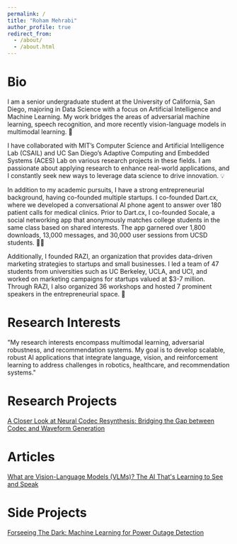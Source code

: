 ```yaml
---
permalink: /
title: "Roham Mehrabi"
author_profile: true
redirect_from: 
  - /about/
  - /about.html
---
```


Bio
======
I am a senior undergraduate student at the University of California, San Diego, majoring in Data Science with a focus on Artificial Intelligence and Machine Learning. My work bridges the areas of adversarial machine learning, speech recognition, and more recently vision-language models in multimodal learning. 🤖

I have collaborated with MIT’s Computer Science and Artificial Intelligence Lab (CSAIL) and UC San Diego’s Adaptive Computing and Embedded Systems (ACES) Lab on various research projects in these fields. I am passionate about applying research to enhance real-world applications, and I constantly seek new ways to leverage data science to drive innovation. 💡

In addition to my academic pursuits, I have a strong entrepreneurial background, having co-founded multiple startups. I co-founded Dart.cx, where we developed a conversational AI phone agent to answer over 180 patient calls for medical clinics. Prior to Dart.cx, I co-founded Socale, a social networking app that anonymously matches college students in the same class based on shared interests. The app garnered over 1,800 downloads, 13,000 messages, and 30,000 user sessions from UCSD students. 📱🚀

Additionally, I founded RAZI, an organization that provides data-driven marketing strategies to startups and small businesses. I led a team of 47 students from universities such as UC Berkeley, UCLA, and UCI, and worked on marketing campaigns for startups valued at $3-7 million. Through RAZI, I also organized 36 workshops and hosted 7 prominent speakers in the entrepreneurial space. 🎯



Research Interests
======
"My research interests encompass multimodal learning, adversarial robustness, and recommendation systems. My goal is to develop scalable, robust AI applications that integrate language, vision, and reinforcement learning to address challenges in robotics, healthcare, and recommendation systems."


Research Projects
======
[A Closer Look at Neural Codec Resynthesis: Bridging the Gap between Codec and Waveform Generation](https://openreview.net/pdf?id=uJfDaEpTKN)

Articles
======
[What are Vision-Language Models (VLMs)? The AI That's Learning to See and Speak](https://medium.com/@roham.meh/what-are-vision-language-models-vlms-the-ai-thats-learning-to-see-and-speak-f4169f148136)

Side Projects
======
[Forseeing The Dark: Machine Learning for Power Outage Detection](https://rxhxm.github.io/Machine-Learning-for-Early-Power-Outage-Detection/)

